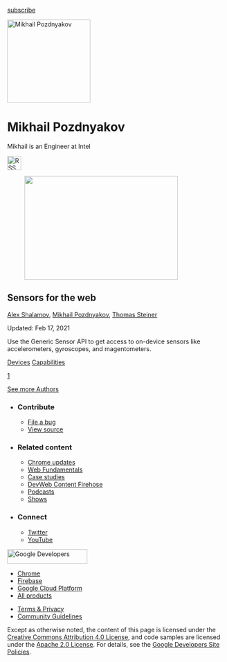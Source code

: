 





<a href="/newsletter/" class="gc-analytics-event w-actions__fab w-actions__fab--subscribe"><span>subscribe</span></a>

<img src="https://web-dev.imgix.net/image/admin/l2RwV8N49BBwJax77Op4.jpg?auto=format" alt="Mikhail Pozdnyakov" class="w-author-page__image" sizes="(min-width: 481px) 192px, 128px" srcset="https://web-dev.imgix.net/image/admin/l2RwV8N49BBwJax77Op4.jpg?auto=format&amp;w=128 128w, https://web-dev.imgix.net/image/admin/l2RwV8N49BBwJax77Op4.jpg?auto=format&amp;w=146 146w, https://web-dev.imgix.net/image/admin/l2RwV8N49BBwJax77Op4.jpg?auto=format&amp;w=166 166w, https://web-dev.imgix.net/image/admin/l2RwV8N49BBwJax77Op4.jpg?auto=format&amp;w=190 190w, https://web-dev.imgix.net/image/admin/l2RwV8N49BBwJax77Op4.jpg?auto=format&amp;w=216 216w, https://web-dev.imgix.net/image/admin/l2RwV8N49BBwJax77Op4.jpg?auto=format&amp;w=246 246w, https://web-dev.imgix.net/image/admin/l2RwV8N49BBwJax77Op4.jpg?auto=format&amp;w=281 281w, https://web-dev.imgix.net/image/admin/l2RwV8N49BBwJax77Op4.jpg?auto=format&amp;w=320 320w, https://web-dev.imgix.net/image/admin/l2RwV8N49BBwJax77Op4.jpg?auto=format&amp;w=365 365w, https://web-dev.imgix.net/image/admin/l2RwV8N49BBwJax77Op4.jpg?auto=format&amp;w=384 384w" width="192" height="192" />

# Mikhail Pozdnyakov

Mikhail is an Engineer at Intel

<a href="/authors/pozdnyakov/feed.xml" class="w-author-page__link"><img src="/images/icons/rss.svg" alt="RSS Feed" class="w-author-page__icon" width="32" height="32" /></a>

<a href="/generic-sensor/" class="w-card-base__link"></a>

<figure><img src="https://web-dev.imgix.net/image/admin/2AGc7aV66zc69fiqNJBZ.jpg?auto=format&amp;fit=crop&amp;h=240&amp;w=354" class="w-card-base__image" sizes="(min-width: 354px) 354px, calc(100vw - 48px)" srcset="https://web-dev.imgix.net/image/admin/2AGc7aV66zc69fiqNJBZ.jpg?fit=crop&amp;h=240&amp;w=354&amp;auto=format&amp;dpr=1&amp;q=75, https://web-dev.imgix.net/image/admin/2AGc7aV66zc69fiqNJBZ.jpg?fit=crop&amp;h=240&amp;w=354&amp;auto=format&amp;dpr=2&amp;q=50 2x, https://web-dev.imgix.net/image/admin/2AGc7aV66zc69fiqNJBZ.jpg?fit=crop&amp;h=240&amp;w=354&amp;auto=format&amp;dpr=3&amp;q=35 3x, https://web-dev.imgix.net/image/admin/2AGc7aV66zc69fiqNJBZ.jpg?fit=crop&amp;h=240&amp;w=354&amp;auto=format&amp;dpr=4&amp;q=23 4x, https://web-dev.imgix.net/image/admin/2AGc7aV66zc69fiqNJBZ.jpg?fit=crop&amp;h=240&amp;w=354&amp;auto=format&amp;dpr=5&amp;q=20 5x" width="354" height="240" /></figure>

<a href="/generic-sensor/" class="w-card-base__link"></a>

## Sensors for the web

<span class="w-author__name"><a href="/authors/alexshalamov/" class="w-author__name-link">Alex Shalamov</a>, <a href="/authors/pozdnyakov/" class="w-author__name-link">Mikhail Pozdnyakov</a>, <a href="/authors/thomassteiner/" class="w-author__name-link">Thomas Steiner</a></span>

Updated: Feb 17, 2021

<a href="/generic-sensor/" class="w-card-base__link"></a>

Use the Generic Sensor API to get access to on-device sensors like accelerometers, gyroscopes, and magentometers.

<a href="/tags/devices/" class="w-chip">Devices</a> <a href="/tags/capabilities/" class="w-chip">Capabilities</a>

<a href="/authors/pozdnyakov/" class="w-pagination__link w-pagination__link--active">1</a>

<a href="/authors" class="w-button">See more Authors</a>

- ### Contribute

  - <a href="https://github.com/GoogleChrome/web.dev/issues/new?assignees=&amp;labels=bug&amp;template=bug_report.md&amp;title=" class="w-footer__linkbox-link">File a bug</a>
  - <a href="https://github.com/googlechrome/web.dev" class="w-footer__linkbox-link">View source</a>

- ### Related content

  - <a href="https://blog.chromium.org/" class="w-footer__linkbox-link">Chrome updates</a>
  - <a href="https://developers.google.com/web/" class="w-footer__linkbox-link">Web Fundamentals</a>
  - <a href="https://developers.google.com/web/showcase/" class="w-footer__linkbox-link">Case studies</a>
  - <a href="https://devwebfeed.appspot.com/" class="w-footer__linkbox-link">DevWeb Content Firehose</a>
  - <a href="/podcasts/" class="w-footer__linkbox-link">Podcasts</a>
  - <a href="/shows/" class="w-footer__linkbox-link">Shows</a>

- ### Connect

  - <a href="https://www.twitter.com/ChromiumDev" class="w-footer__linkbox-link">Twitter</a>
  - <a href="https://www.youtube.com/user/ChromeDevelopers" class="w-footer__linkbox-link">YouTube</a>

<a href="https://developers.google.com/" class="w-footer__utility-logo-link"><img src="/images/lockup-color.png" alt="Google Developers" class="w-footer__utility-logo" width="185" height="33" /></a>

- <a href="https://developer.chrome.com/" class="w-footer__utility-link">Chrome</a>
- <a href="https://firebase.google.com/" class="w-footer__utility-link">Firebase</a>
- <a href="https://cloud.google.com/" class="w-footer__utility-link">Google Cloud Platform</a>
- <a href="https://developers.google.com/products" class="w-footer__utility-link">All products</a>

<!-- -->

- <a href="https://policies.google.com/" class="w-footer__utility-link">Terms &amp; Privacy</a>
- <a href="/community-guidelines/" class="w-footer__utility-link">Community Guidelines</a>

Except as otherwise noted, the content of this page is licensed under the [Creative Commons Attribution 4.0 License](https://creativecommons.org/licenses/by/4.0/), and code samples are licensed under the [Apache 2.0 License](https://www.apache.org/licenses/LICENSE-2.0). For details, see the [Google Developers Site Policies](https://developers.google.com/terms/site-policies).
